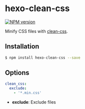 # hexo-clean-css

[![NPM version](https://badge.fury.io/js/hexo-clean-css.svg)](https://www.npmjs.com/package/hexo-clean-css)

Minify CSS files with [clean-css].

## Installation

``` bash
$ npm install hexo-clean-css --save
```

## Options

``` yaml
clean_css:
  exclude: 
    - '*.min.css'
```

- **exclude**: Exclude files

[clean-css]: https://github.com/jakubpawlowicz/clean-css
